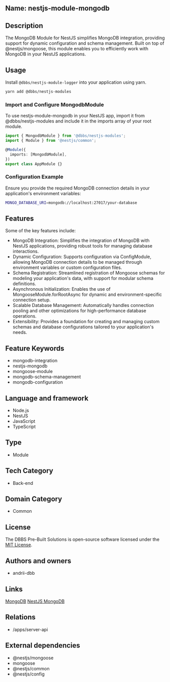 ## Name: nestjs-module-mongodb

## Description

The MongoDB Module for NestJS simplifies MongoDB integration, providing support for dynamic configuration and schema management. Built on top of @nestjs/mongoose, this module enables you to efficiently work with MongoDB in your NestJS applications.

## Usage

Install `@dbbs/nestjs-module-logger` into your application using yarn.

```bash
yarn add @dbbs/nestjs-modules
```

### Import and Configure MongodbModule

To use nestjs-module-mongodb in your NestJS app, import it from @dbbs/nestjs-modules and include it in the imports array of your root module.

```ts
import { MongodbModule } from '@dbbs/nestjs-modules';
import { Module } from '@nestjs/common';

@Module({
  imports: [MongodbModule],
})
export class AppModule {}
```

### Configuration Example

Ensure you provide the required MongoDB connection details in your application's environment variables:

```bash
MONGO_DATABASE_URI=mongodb://localhost:27017/your-database
```

## Features

Some of the key features include:

- MongoDB Integration: Simplifies the integration of MongoDB with NestJS applications, providing robust tools for managing database interactions.
- Dynamic Configuration: Supports configuration via ConfigModule, allowing MongoDB connection details to be managed through environment variables or custom configuration files.
- Schema Registration: Streamlined registration of Mongoose schemas for modeling your application's data, with support for modular schema definitions.
- Asynchronous Initialization: Enables the use of MongooseModule.forRootAsync for dynamic and environment-specific connection setup.
- Scalable Database Management: Automatically handles connection pooling and other optimizations for high-performance database operations.
- Extensibility: Provides a foundation for creating and managing custom schemas and database configurations tailored to your application's needs.

## Feature Keywords

- mongodb-integration
- nestjs-mongodb
- mongoose-module
- mongodb-schema-management
- mongodb-configuration

## Language and framework

- Node.js
- NestJS
- JavaScript
- TypeScript

## Type

- Module

## Tech Category

- Back-end

## Domain Category

- Common

## License

The DBBS Pre-Built Solutions is open-source software licensed under the [MIT License](LICENSE).

## Authors and owners

- andrii-dbb

## Links

[MongoDB](https://www.mongodb.com/docs/)
[NestJS MongoDB](https://docs.nestjs.com/techniques/mongodb)

## Relations

- /apps/server-api

## External dependencies

- @nestjs/mongoose
- mongoose
- @nestjs/common
- @nestjs/config
